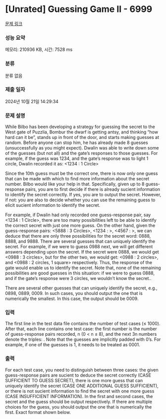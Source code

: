 # [Unrated] Guessing Game II - 6999 

[문제 링크](https://www.acmicpc.net/problem/6999) 

### 성능 요약

메모리: 210936 KB, 시간: 7528 ms

### 분류

분류 없음

### 제출 일자

2024년 10월 21일 14:29:34

### 문제 설명

<p>While Bilbo has been developing a strategy for guessing the secret to the West gate of Puzzlia, Bombur the dwarf is getting antsy, and thinking “how hard can it be”, stands up in front of the door, and starts making guesses at random. Before anyone can stop him, he has already made 8 guesses (unsuccessfully as you might expect). Dwalin was able to write down some of the guesses (but not all) and the gate’s responses to those guesses. For example, if the guess was 1234, and the gate’s response was to light 1 circle, Dwalin recorded it as: <1234 : 1 Circle></p>

<p>Since the 10th guess must be the correct one, there is now only one guess that can be made with which to find more information about the secret number. Bilbo would like your help in that. Specifically, given up to 8 guess-response pairs, you are to first decide if there is already sucient information to identify the secret correctly. If yes, you are to output the secret. However, if not: you are also to decide whether you can use the remaining guess to elicit sucient information to identify the secret.</p>

<p>For example, if Dwalin had only recorded one guess-response pair, say <1234 : 1 Circle>, there are too many possibilities left to be able to identify the correct secret with just one more guess. On the other hand, given the guess-response pairs: <5888 : 3 Circles>, <1234 : >, <4567 : >, we can deduce that there are only three possibilities for the secret word: 0888, 8888, and 9888. There are several guesses that can uniquely identify the secret. For example, if we were to guess 0988 next, we will get different answers depending upon the secret. If the secret were 0888, we would get <0988 : 3 circles>, but for the other two, we would get: <0988 : 2 circles>, and <0988 : 2 circles, 1 square> respectively. Thus, the response of the gate would enable us to identify the secret. Note that, none of the remaining possibilities are good guesses in this situation: if we were to guess 0888, and if the gate’s response were 3 circles, we wouldn’t know the secret..</p>

<p>There are several other guesses that can uniquely identify the secret, e.g., 0898, 0889, 0009. In such cases, you should output the one that is numerically the smallest. In this case, the output should be 0009.</p>

### 입력 

 <p>The first line in the test data file contains the number of test cases (≤ 1000). After that, each line contains one test case: the first number is the number of guess-response pairs recorded, n (0 < n ≤ 8), and the next 3n numbers denote the triples: <guess, num circles, num squares>. Note that the guesses are implicitly padded with 0’s. For example, if one of the guesses is 1, it needs to be treated as 0001.</p>

### 출력 

 <p>For each test case, you need to distinguish between three cases: the given guess-response pairs are sucient to deduce the secret correctly (CASE SUFFICIENT TO GUESS SECRET), there is one more guess that can uniquely identify the secret (CASE ONE ADDITIONAL GUESS SUFFICIENT), or there is not sucient information to find the secret with one more guess (CASE INSUFFICIENT INFORMATION). In the first and second cases, the secret and the guess should be output respectively. If there are multiple choices for the guess, you should output the one that is numerically the first. Exact format shown below.</p>

